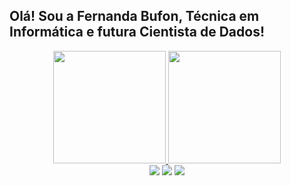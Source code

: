 ## Olá! Sou a Fernanda Bufon, Técnica em Informática e futura Cientista de Dados!
<div align="center">
  <a href="https://github.com/fernandabufon">
  <img height="180em" src="https://github-readme-stats.vercel.app/api?username=fernandabufon&show_icons=true&theme=radical&include_all_commits=true&count_private=true"/>
  <img height="180em" src="https://github-readme-stats.vercel.app/api/top-langs/?username=fernandabufon&layout=compact&langs_count=7&theme=radical"/>
</div>

<div align="center">
<a href="https://www.linkedin.com/in/fernandabufon/" target="_blank"><img src="https://img.shields.io/badge/LinkedIn-0077B5?style=for-the-badge&logo=linkedin&logoColor=white"></a> 
<a href="https://www.instagram.com/fernandabufon/" target="_blank"><img src="https://img.shields.io/badge/Instagram-E4405F?style=for-the-badge&logo=instagram&logoColor=white"></a> 
<a href="mailto:fernandab.farber@gmail.com" target="_blank"><img src="https://img.shields.io/badge/Gmail-D14836?style=for-the-badge&logo=gmail&logoColor=white"></a> 
</div>
